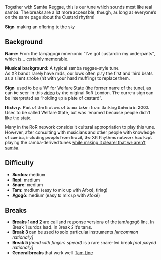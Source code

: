 Together with Samba Reggae, this is our tune which sounds most like real samba. The breaks are a lot more accessible, though, as long as everyone’s on the same page about the Custard rhythm!

**Sign:** making an offering to the sky

## Background

**Name:** From the tam/agogô mnemonic “I’ve got custard in my underpants”, which is... certainly memorable.

**Musical background:** A typical samba reggae-style tune.  
As XR bands rarely have mids, our lows often play the first and third beats as a silent stroke (hit with your hand muffling) to replace them.

**Sign:** used to be a ‘W’ for Welfare State (the former name of the tune), as can be seen in this [video](https://tube.rhythms-of-resistance.org/w/3LnZ6d58J1jd5GNzK1mQqp) by the original RoR London. The current sign can be interpreted as “holding up a plate of custard”.

**History:** Part of the first set of tunes taken from Barking Bateria in 2000. Used to be called Welfare State, but was renamed because people didn’t like the state.

Many in the RoR network consider it cultural appropriation to play this tune. However, after consulting with musicians and other people with knowledge of samba, including people from Brazil, the XR Rhythms network has kept playing the samba-derived tunes [while making it clearer that we aren’t samba](https://xrrhythms.uk/about).

## Difficulty

* **Surdos**: medium
* **Repi**: medium
* **Snare**: medium
* **Tam**: medium (easy to mix up with Afoxé, tiring)
* **Agogô**: medium (easy to mix up with Afoxé)

## Breaks

* **Breaks 1 and 2** are call and response versions of the tam/agogô line. In Break 1 surdos lead, in Break 2 it’s tams.
* **Break 3** can be used to solo particular instruments _\[uncommon nationally\]_
* **Break 5** *(hand with fingers spread)* is a rare snare-led break _\[not played nationally\]_
* **General breaks** that work well: [Tam Line](/#/listen/Custard/Tam%20Line)
